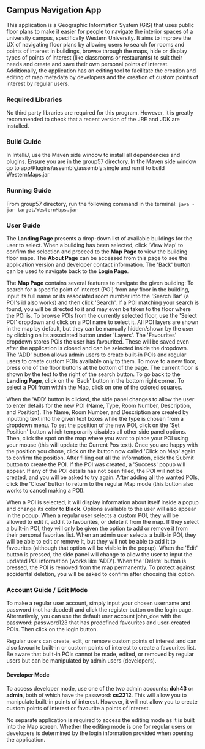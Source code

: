 ## Campus Navigation App
This application is a Geographic Information System (GIS) that uses public floor plans to make it easier for people to 
navigate the interior spaces of a university campus, specifically Western University. It aims to improve the UX of 
navigating floor plans by allowing users to search for rooms and points of interest in buildings, browse through the 
maps, hide or display types of points of interest (like classrooms or restaurants) to suit their needs and create and 
save their own personal points of interest. Additionally, the application has an editing tool to facilitate the creation 
and editing of map metadata by developers and the creation of custom points of interest by regular users.
### Required Libraries
No third party libraries are required for this program. However, it is greatly recommended to check that a recent version of the JRE and JDK are installed.
### Build Guide
In IntelliJ, use the Maven side window to install all dependencies and plugins. Ensure you are in the group57 directory. In the Maven side window go to app/Plugins/assembly/assembly:single and run it to build WesternMaps.jar
### Running Guide
From group57 directory, run the following command in the terminal:
```java -jar target/WesternMaps.jar```

### User Guide
The <b>Landing Page</b> presents a drop-down list of available buildings for the user to select. When a building has been selected, click 'View Map' to confirm the selection
and proceed to the <b>Map Page</b> to view the building floor maps. The <b>About Page</b> can be accessed from this page to see the application version
and developer contact information. The 'Back' button can be used to navigate back to the <b>Login Page</b>.

The <b>Map Page</b> contains several features to navigate the given building:
To search for a specific point of interest (POI) from any floor in the building, input its full name
or its associated room number into the 'Search Bar' (a POI's id also works) and then click 'Search'.
If a POI matching your search is found, you will be directed to it and may even be taken to the floor
where the POI is. To browse POIs from the currently selected floor, use the 'Select POI' dropdown and click on a POI name to select it.
All POI layers are shown in the map by default, but they can be manually hidden/shown by the user by clicking on its associated button under 'Layers'.
The 'Favourites' dropdown stores POIs the user has favourited. These will be saved even after the application is closed and can be selected inside the dropdown.
The 'ADD' button allows admin users to create built-in POIs and regular users to create custom POIs available only to them.
To move to a new floor, press one of the floor buttons at the bottom of the page. The current floor is shown by the text to the right of the search button.
To go back to the <b>Landing Page</b>, click on the 'Back' button in the bottom right corner.
To select a POI from within the Map, click on one of the colored squares.

When the 'ADD' button is clicked, the side panel changes to allow the user to enter details for the new POI (Name, Type, Room Number, Description, and Position).
The Name, Room Number, and Description are created by inputting text into the given text boxes while the type is chosen from a dropdown menu.
To set the position of the new POI, click on the 'Set Position' button which temporarily disables all other side panel options. Then, click the spot on
the map where you want to place your POI using your mouse (this will update the Current Pos text). Once you are happy with the position you chose, click on the button now called
'Click on Map' again to confirm the position. After filling out all the information, click the Submit button to create the POI. If the POI was created, a 'Success' popup will appear. If any of the POI details has not been filled, the POI will not be created, and you will be asked to try again.
After adding all the wanted POIs, click the 'Close' button to return to the regular Map mode (this button also works to cancel making a POI).

When a POI is selected, it will display information about itself inside a popup and change its color to <b>Black</b>. Options available to the user will also appear in the popup.
When a regular user selects a custom POI, they will be allowed to edit it, add it to favourites, or delete it from the map.  If they select a built-in POI, they will only be given the option to add or remove it from their personal favorites list.
When an admin user selects a built-in POI, they will be able to edit or remove it, but they will not be able to add it to favourites (although that option will be visible in the popup).
When the 'Edit' button is pressed, the side panel will change to allow the user to input the updated POI information (works like 'ADD'). 
When the 'Delete' button is pressed, the POI is removed from the map permanently. To protect against accidental deletion, you will be asked to confirm after choosing this option.
### Account Guide / Edit Mode
To make a regular user account, simply input your chosen username and password (not hardcoded) and click the register 
button on the login page. Alternatively, you can use the default user account john_doe with the password: password123 that has predefined favourites and user-created POIs. Then click on the login button. 

Regular users can create, edit, or remove custom points of 
interest and can also favourite built-in or custom points of interest to create a favourites list.
Be aware that built-in POIs cannot be made, edited, or removed by regular users but can be manipulated by admin users 
(developers). 
#### Developer Mode
To access developer mode, use one of the two admin accounts: <b>doh43</b> or <b>admin</b>, both of which have the password: <b>cs2212</b>. This will allow you to manipulate built-in 
points of interest. However, it will not allow you to create custom points of interest or favourite a points of interest.

No separate application is required to access the editing mode as it is built into the Map screen. Whether the editing 
mode is one for regular users or developers is determined by the login information provided when opening the application. 